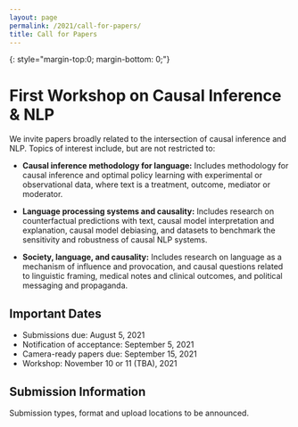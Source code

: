 ```yaml
---
layout: page
permalink: /2021/call-for-papers/
title: Call for Papers
---
```


{: style="margin-top:0; margin-bottom: 0;"}
# First Workshop on Causal Inference & NLP

We invite papers broadly related to the intersection of causal inference
and NLP. Topics of interest include, but are not restricted to:

   * **Causal inference methodology for language:** Includes methodology for causal
     inference and optimal policy learning with experimental or observational data,
     where text is a treatment, outcome, mediator or moderator. 

   * **Language processing systems and causality:** Includes research on
     counterfactual predictions with text, causal model interpretation and
     explanation, causal model debiasing, and datasets to benchmark
     the sensitivity and robustness of causal NLP systems.

   * **Society, language, and causality:** Includes research on language as a
     mechanism of influence and provocation, and causal questions related to
     linguistic framing, medical notes and clinical outcomes, and political
     messaging and propaganda.

## Important Dates

   * Submissions due: August 5, 2021
   * Notification of acceptance: September 5, 2021
   * Camera-ready papers due: September 15, 2021
   * Workshop: November 10 or 11 (TBA), 2021

## Submission Information

Submission types, format and upload locations to be announced.
